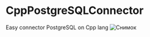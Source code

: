 # CppPostgreSQLConnector
Easy connector PostgreSQL on Cpp lang
![Снимок](https://github.com/sxfour/CppPostgreSQLConnector/assets/112577182/8ce7ffa2-4431-42ca-8d9d-c6de0f0fe369)
